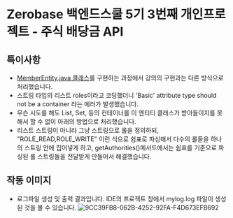 # Zerobase 백엔드스쿨 5기 3번째 개인프로젝트 - 주식 배당금 API

## 특이사항
- [MemberEntity.java 클래스](https://github.com/DongvinPark/stock_dividend/blob/main/src/main/java/com/dayone/model/constants/MemberEntity.java)를 구현하는 과정에서 강의의 구현과는 다른 방식으로 처리했습니다.
- 스트링 타입의 리스트 roles이라고 코딩했더니 'Basic' attribute type should not be a container 라는 에러가 발생했습니다.
- 무슨 시도를 해도 List, Set, 등의 컨테이너를 이 엔티티 클래스가 받아들이지를 못해서 할 수 없이 아래의 방법으로 처리했습니다.
- 리스트 스트링이 아니라 그냥 스트링으로 롤을 정의하되, "ROLE_READ,ROLE_WRITE" 이런 식으로 쉼표로 파싱해서 다수의 롤들을 하나의 스트링 안에 집어넣게 하고, getAuthorities()메서드에서는 쉼표를 기준으로 파싱된 롤 스트링들을 전달받게 만들어서 해결했습니다.

## 작동 이미지
- 로그파일 생성 및 출력 결과입니다. IDE의 프로젝트 창에서 mylog.log 파일이 생성된 것을 볼 수 있습니다.
![9CC39FB8-062B-4252-92FA-F4D673EFB692](https://user-images.githubusercontent.com/99060708/214012309-979ccbfe-a513-4e4b-85db-fd00f4e1b1fe.jpeg)
